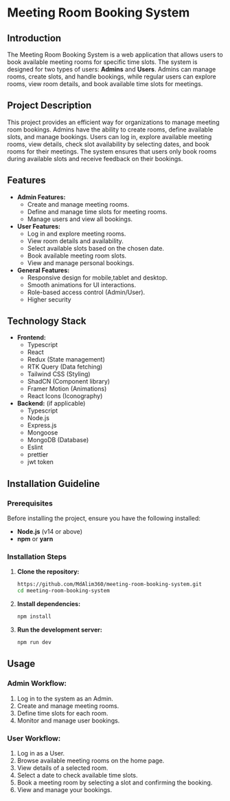 # Meeting Room Booking System

## Introduction

The Meeting Room Booking System is a web application that allows users to book available meeting rooms for specific time slots. The system is designed for two types of users: **Admins** and **Users**. Admins can manage rooms, create slots, and handle bookings, while regular users can explore rooms, view room details, and book available time slots for meetings.

## Project Description

This project provides an efficient way for organizations to manage meeting room bookings. Admins have the ability to create rooms, define available slots, and manage bookings. Users can log in, explore available meeting rooms, view details, check slot availability by selecting dates, and book rooms for their meetings. The system ensures that users only book rooms during available slots and receive feedback on their bookings.

## Features

- **Admin Features:**
  - Create and manage meeting rooms.
  - Define and manage time slots for meeting rooms.
  - Manage users and view all bookings.
- **User Features:**
  - Log in and explore meeting rooms.
  - View room details and availability.
  - Select available slots based on the chosen date.
  - Book available meeting room slots.
  - View and manage personal bookings.
- **General Features:**
  - Responsive design for mobile,tablet and desktop.
  - Smooth animations for UI interactions.
  - Role-based access control (Admin/User).
  - Higher security

## Technology Stack

- **Frontend:**
  - Typescript
  - React
  - Redux (State management)
  - RTK Query (Data fetching)
  - Tailwind CSS (Styling)
  - ShadCN (Component library)
  - Framer Motion (Animations)
  - React Icons (Iconography)
- **Backend:** (if applicable)
  - Typescript
  - Node.js
  - Express.js
  - Mongoose
  - MongoDB (Database)
  - Eslint
  - prettier
  - jwt token

## Installation Guideline

### Prerequisites

Before installing the project, ensure you have the following installed:

- **Node.js** (v14 or above)
- **npm** or **yarn**

### Installation Steps

1. **Clone the repository:**
   ```bash
   https://github.com/MdAlim360/meeting-room-booking-system.git
   cd meeting-room-booking-system
   ```
1. **Install dependencies:**
   ```bash
   npm install

   ```
1. **Run the development server:**
   ```bash
   npm run dev
   ```

## Usage

### Admin Workflow:

1. Log in to the system as an Admin.
2. Create and manage meeting rooms.
3. Define time slots for each room.
4. Monitor and manage user bookings.

### User Workflow:

1. Log in as a User.
2. Browse available meeting rooms on the home page.
3. View details of a selected room.
4. Select a date to check available time slots.
5. Book a meeting room by selecting a slot and confirming the booking.
6. View and manage your bookings.
